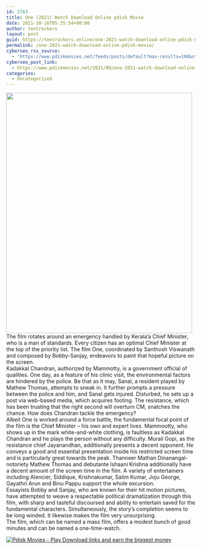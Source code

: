 ```yaml
---
id: 2763
title: One (2021) Watch Download Online pdisk Movie
date: 2021-10-16T05:35:54+00:00
author: tentrockers
layout: post
guid: https://tentrockers.online/one-2021-watch-download-online-pdisk-movie/
permalink: /one-2021-watch-download-online-pdisk-movie/
cyberseo_rss_source:
  - 'https://www.pdiskmovies.net/feeds/posts/default?max-results=100&start-index=501'
cyberseo_post_link:
  - https://www.pdiskmovies.net/2021/09/one-2021-watch-download-online-pdisk.html
categories:
  - Uncategorized
---
```

<div class="separator">
  <a href="https://1.bp.blogspot.com/-nSaO2GQasbw/YTmu35qMCsI/AAAAAAAAAyM/UbACA_DMxJkGQQXf6cppxWEmPCRx-ZSCQCLcBGAsYHQ/s1280/One%2B%25282021%2529%2BWatch%2BDownload%2BOnline%2Bpdisk%2BMovie.jpg" imageanchor="1"><img loading="lazy" border="0" data-original-height="1280" data-original-width="989" height="640" src="https://1.bp.blogspot.com/-nSaO2GQasbw/YTmu35qMCsI/AAAAAAAAAyM/UbACA_DMxJkGQQXf6cppxWEmPCRx-ZSCQCLcBGAsYHQ/w494-h640/One%2B%25282021%2529%2BWatch%2BDownload%2BOnline%2Bpdisk%2BMovie.jpg" width="494" /></a>
</div>



<div>
  <div>
    <span>The film rotates around an emergency handled by Kerala&#8217;a Chief Minister, who is a man of standards.&nbsp;</span><span>Every citizen has an optimal Chief Minister at the top of the priority list. The film One, coordinated by Santhosh Viswanath and composed by Bobby-Sanjay, endeavors to paint that hopeful picture on the screen.&nbsp;</span>
  </div>
  
  <div>
    <span>Kadakkal Chandran, authorized by Mammotty, is a government official of qualities. One day, as a feature of his clinic visit, the environmental factors are hindered by the police. Be that as it may, Sanal, a resident played by Mathew Thomas, attempts to sneak in. It further prompts a pressure between the police and him, and Sanal gets injured. Disturbed, he sets up a post via web-based media, which acquires footing. The resistance, which has been trusting that the right second will overturn CM, snatches the chance. How does Chandran tackle the emergency?&nbsp;</span>
  </div>
  
  <div>
    <span>Albeit One is worked around a force battle, the fundamental focal point of the film is the Chief Minister &#8211; his own and expert lives. Mammootty, who shows up in the mark white-and-white clothing, is faultless as Kadakkal Chandran and he plays the person without any difficulty. Murali Gopi, as the resistance chief Jayanandhan, additionally presents a decent opponent. He conveys a good and essential presentation inside his restricted screen time and is particularly great towards the peak. Thanneer Mathan Dinanangal-notoriety Mathew Thomas and debutante Ishaani Krishna additionally have a decent amount of the screen time in the film. A variety of entertainers including Alencier, Siddique, Krishnakumar, Salim Kumar, Joju George, Gayathri Arun and Binu Pappu support the whole excursion.&nbsp;</span>
  </div>
  
  <div>
    <span>Essayists Bobby and Sanjay, who are known for their hit motion pictures, have attempted to weave a respectable political dramatization through this film, with sharp and tasteful discoursed and ability to entertain saved for the fundamental characters. Simultaneously, the story&#8217;s completion seems to be long winded. It likewise makes the film very unsurprising.&nbsp;</span>
  </div>
  
  <div>
    <span>The film, which can be named a mass film, offers a modest bunch of good minutes and can be named a one-time-watch.</span>
  </div>
</div>

[![](https://1.bp.blogspot.com/-KJZYdQTn3nw/YS8VdIdXMyI/AAAAAAAAaw4/BR8dsGkpxw0T8C_4G4ALfMA7cP79KN3kwCLcBGAsYHQ/w400-h58/play_download_buttuons-removebg-preview.png "Pdisk Movies - Play Download links and earn the biggest money")](https://kofilink.com/1/bnYya2g5MDAwN2cz?dn=1)